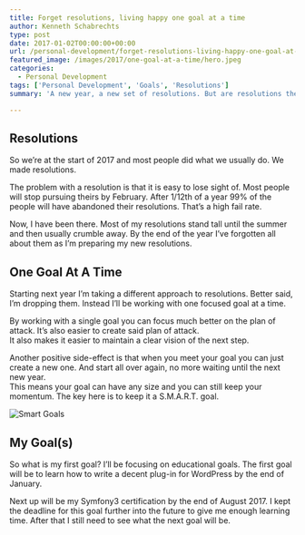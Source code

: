```yaml
---
title: Forget resolutions, living happy one goal at a time
author: Kenneth Schabrechts
type: post
date: 2017-01-02T00:00:00+00:00
url: /personal-development/forget-resolutions-living-happy-one-goal-at-a-time/
featured_image: /images/2017/one-goal-at-a-time/hero.jpeg
categories:
  - Personal Development
tags: ['Personal Development', 'Goals', 'Resolutions']
summary: 'A new year, a new set of resolutions. But are resolutions the correct way? I believe we should goals. In this post I explain why and how you can set your own goals.'

---
```

## Resolutions

So we’re at the start of 2017 and most people did what we usually do. We made resolutions.

The problem with a resolution is that it is easy to lose sight of. Most people will stop pursuing theirs by February. After 1/12th of a year 99% of the people will have abandoned their resolutions. That’s a high fail rate.

Now, I have been there. Most of my resolutions stand tall until the summer and then usually crumble away. By the end of the year I’ve forgotten all about them as I’m preparing my new resolutions.

## One Goal At A Time

Starting next year I’m taking a different approach to resolutions. Better said, I’m dropping them. Instead I’ll be working with one focused goal at a time.

By working with a single goal you can focus much better on the plan of attack. It’s also easier to create said plan of attack.<br /> It also makes it easier to maintain a clear vision of the next step.

Another positive side-effect is that when you meet your goal you can just create a new one. And start all over again, no more waiting until the next new year.  
This means your goal can have any size and you can still keep your momentum. The key here is to keep it a S.M.A.R.T. goal.

![Smart Goals](/images/2017/one-goal-at-a-time/SMART.png)

## My Goal(s)

So what is my first goal? I’ll be focusing on educational goals. The first goal will be to learn how to write a decent plug-in for WordPress by the end of January.

Next up will be my Symfony3 certification by the end of August 2017. I kept the deadline for this goal further into the future to give me enough learning time. After that I still need to see what the next goal will be.